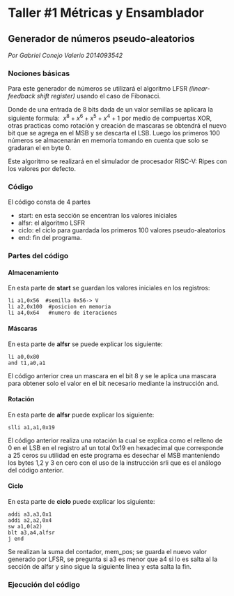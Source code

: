 # Taller #1 Métricas y Ensamblador
## Generador de números pseudo-aleatorios
_Por Gabriel Conejo Valerio 2014093542_

### Nociones básicas
Para este generador de números  se utilizará el algoritmo LFSR _(linear-feedback shift register)_ usando el caso de Fibonacci. 

Donde de una entrada de 8 bits dada de un valor semillas se aplicara la siguiente formula: $\ x^{8}+x^{6}+x^{5}+x^{4}+1$ por medio de compuertas XOR, otras practicas como rotación y creación de mascaras se obtendrá el nuevo bit que se agrega en el MSB y se descarta el LSB. Luego los primeros 100 números se almacenarán en memoria tomando en cuenta  que solo se gradaran el en byte 0. 



Este algoritmo se realizará en el simulador de procesador RISC-V: Ripes con los valores por defecto.

### Código

 El código consta de 4 partes 
 
* start: en esta sección se encentran los valores iniciales 
* alfsr: el algoritmo LSFR
* ciclo: el ciclo para guardada los primeros 100 valores pseudo-aleatorios
* end: fin del programa.

### Partes del código  

#### Almacenamiento

En esta parte de **start** se guardan los valores iniciales en los registros: 
```
li a1,0x56  #semilla 0x56-> V
li a2,0x100  #posicion en memoria
li a4,0x64   #numero de iteraciones
``` 
#### Máscaras

En esta parte de **alfsr** se puede explicar los siguiente:
```
li a0,0x80          
and t1,a0,a1
```
El código anterior crea un mascara en el bit 8 y se le aplica una mascara para obtener solo el valor en el bit necesario mediante la instrucción and.

#### Rotación
En esta parte de **alfsr** puede explicar los siguiente:

```
slli a1,a1,0x19 
```
El código anterior realiza una rotación la cual se explica como el relleno de 0 en el LSB en el registro a1 un total 0x19 en hexadecimal  que corresponde a 25  ceros su utilidad en este programa es desechar el MSB manteniendo los bytes 1,2 y 3 en cero con  el uso de la instrucción srli que es el análogo del código anterior. 

#### Ciclo

En esta parte de **ciclo** puede explicar los siguiente:

```
addi a3,a3,0x1  
addi a2,a2,0x4     
sw a1,0(a2)
blt a3,a4,alfsr
j end 
```

Se realizan la suma del contador, mem_pos; se guarda el nuevo valor generado por LFSR, se pregunta si a3 es menor que a4 si lo es  salta al la sección de alfsr y sino sigue la siguiente linea y esta salta la fin.


### Ejecución del código  

